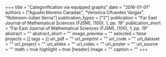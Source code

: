 +++
title = "Categorification via equipped graphs"
date = "2016-01-01"
authors = ["Agustin Moreno Canadas", "Veronica Cifuentes Vargas", "Robinson-Julian Serna"]
publication_types = ["2"]
publication = "Far East Journal of Mathematical Sciences (FJSM), (100), 1, _pp. 19_"
publication_short = "Far East Journal of Mathematical Sciences (FJSM), (100), 1, _pp. 19_"
abstract = ""
abstract_short = ""
image_preview = ""
selected = false
projects = []
tags = []
url_pdf = ""
url_preprint = ""
url_code = ""
url_dataset = ""
url_project = ""
url_slides = ""
url_video = ""
url_poster = ""
url_source = ""
math = true
highlight = true
[header]
image = ""
caption = ""
+++

